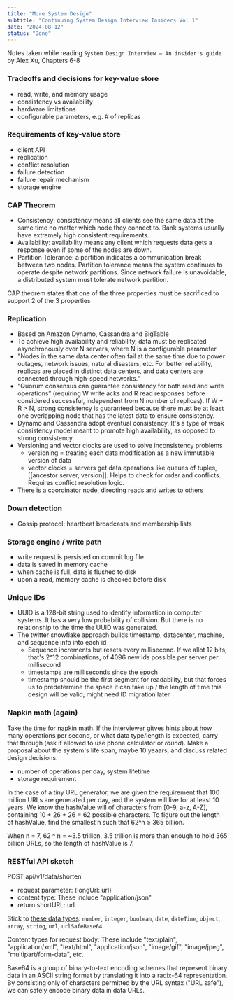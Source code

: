 ```yaml
---
title: "More System Design"
subtitle: "Continuing System Design Interview Insiders Vol 1"
date: "2024-08-12"
status: "Done"
---
```


Notes taken while reading `System Design Interview – An insider's guide` by Alex Xu, Chapters 6-8

### Tradeoffs and decisions for key-value store

- read, write, and memory usage
- consistency vs availability
- hardware limitations
- configurable parameters, e.g. # of replicas

### Requirements of key-value store

- client API
- replication
- conflict resolution
- failure detection
- failure repair mechanism
- storage engine

### CAP Theorem

- Consistency: consistency means all clients see the same data at the same time no matter which node they connect to. Bank systems usually have extremely high consistent requirements.
- Availability: availability means any client which requests data gets a response even if some of the nodes are down.
- Partition Tolerance: a partition indicates a communication break between two nodes. Partition tolerance means the system continues to operate despite network partitions. Since network failure is unavoidable, a distributed system must tolerate network partition.

CAP theorem states that one of the three properties must be sacrificed to support 2 of the 3 properties

### Replication

- Based on Amazon Dynamo, Cassandra and BigTable
- To achieve high availability and reliability, data must be replicated asynchronously over N servers, where N is a configurable parameter.
- "Nodes in the same data center often fail at the same time due to power outages, network issues, natural disasters, etc. For better reliability, replicas are placed in distinct data centers, and data centers are connected through high-speed networks."
- “Quorum consensus can guarantee consistency for both read and write operations” (requiring W write acks and R read responses before considered successful, independent from N number of replicas). If W + R > N, strong consistency is guaranteed because there must be at least one overlapping node that has the latest data to ensure consistency.
- Dynamo and Cassandra adopt eventual consistency. It's a type of weak consistency model meant to promote high availability, as opposed to strong consistency.
- Versioning and vector clocks are used to solve inconsistency problems
  - versioning = treating each data modification as a new immutable version of data
  - vector clocks = servers get data operations like queues of tuples, [[ancestor server, version]]. Helps to check for order and conflicts. Requires conflict resolution logic.
- There is a coordinator node, directing reads and writes to others

### Down detection

- Gossip protocol: heartbeat broadcasts and membership lists

### Storage engine / write path

- write request is persisted on commit log file
- data is saved in memory cache
- when cache is full, data is flushed to disk
- upon a read, memory cache is checked before disk

### Unique IDs

- UUID is a 128-bit string used to identify information in computer systems. It has a very low probability of collision. But there is no relationship to the time the UUID was generated.
- The twitter snowflake approach builds timestamp, datacenter, machine, and sequence info into each id
  - Sequence increments but resets every millisecond. If we allot 12 bits, that's 2^12 combinations, of 4096 new ids possible per server per millisecond
  - timestamps are milliseconds since the epoch
  - timestamp should be the first segment for readability, but that forces us to predetermine the space it can take up / the length of time this design will be valid; might need ID migration later

### Napkin math (again)

Take the time for napkin math. If the interviewer gitves hints about how many operations per second, or what data type/length is expected, carry that through (ask if allowed to use phone calculator or *round*). Make a proposal about the system's life span, maybe 10 yeaars, and discuss related design decisions.
- number of operations per day, system lifetime
- storage requirement

In the case of a tiny URL generator, we are given the requirement that 100 million URLs are generated per day, and the system will live for at least 10 years. We know the hashValue will of characters from [0-9, a-z, A-Z], containing 10 + 26 + 26 = 62 possible characters. To figure out the length of hashValue, find the smallest n such that 62^n ≥ 365 billion.

When n = 7, 62 ^ n = ~3.5 trillion, 3.5 trillion is more than enough to hold 365 billion URLs, so the length of hashValue is 7.

### RESTful API sketch

POST api/v1/data/shorten   
   - request parameter: {longUrl: url}
   - content type: These include "application/json"
   - return shortURL: url

Stick to [these data types](https://help.accusoft.com/PrizmDoc/v13.5/HTML/api-data-types.html): `number`, `integer`, `boolean`, `date`, `dateTime`, `object`, `array`, `string`, `url`, `urlSafeBase64`

Content types for request body: These include "text/plain", "application/xml", "text/html", "application/json", "image/gif", "image/jpeg", "multipart/form-data", etc.

Base64 is a group of binary-to-text encoding schemes that represent binary data in an ASCII string format by translating it into a radix-64 representation. By consisting only of characters permitted by the URL syntax ("URL safe"), we can safely encode binary data in data URLs.